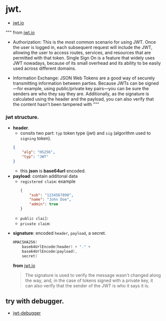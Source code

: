 
# jwt.

- [jwt.io](https://jwt.io)

""" from [jwt.io](https://jwt.io)
- Authorization:
  This is the most common scenario for using JWT. Once the user is logged in, each subsequent request will include the  JWT, allowing the user to access routes, services, and resources that are permitted with that token. Single Sign On is a  feature that widely uses JWT nowadays, because of its small overhead and its ability to be easily used across different domains.

- Information Exchange: JSON Web Tokens are a good way of securely transmitting information between parties. Because JWTs   can be signed—for example, using public/private key pairs—you can be sure the senders are who they say they are. Additionally, as the signature is calculated using the header and the payload, you can also verify that the content hasn't been tampered with
"""

### jwt structure.

+ **header**.
  - consits two part: `typ` token type (jwt) and `sig` (algorithm used to `signing` token).
  ``` json
  {
      "alg": "HS256",
      "typ": "JWT"
  }
  ```
  - this **json** is **base64url** encoded.
+ **payload**: contain additonal data
  - `registered claim`: example
    ``` json
    {
        "sub": "1234567890",
        "name": "John Doe",
        "admin": true
    }
    ```
  - `public clai]`:
  - `private claim`:
- **signature**: encoded `header`, `payload`, a secret.
  ``` C
  HMACSHA256(
      base64UrlEncode(header) + "." +
      base64UrlEncode(payload),
      secret)
  ```
  **from** [jwt.io](https://jwt.io)
  > The signature is used to verify the message wasn't changed along the way,
  > and, in the case of tokens signed with a private key,
  > it can also verify that the sender of the JWT is who it says it is.

## try with debugger.

- [jwt-debugger](https://jwt.io/#debugger-io)
